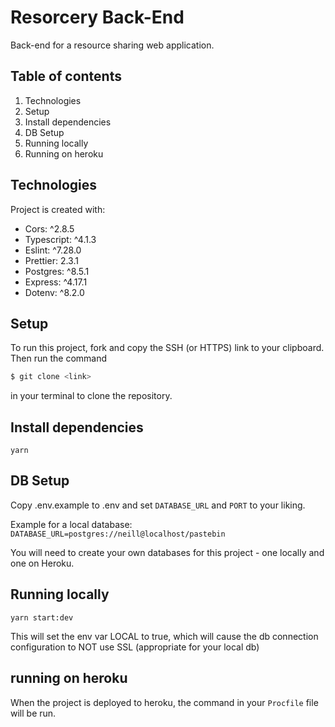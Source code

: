 # Resorcery Back-End
Back-end for a resource sharing web application.

## Table of contents
1. Technologies
2. Setup
3. Install dependencies
4. DB Setup
5. Running locally
6. Running on heroku

## Technologies
Project is created with:
- Cors: ^2.8.5
- Typescript: ^4.1.3
- Eslint: ^7.28.0
- Prettier: 2.3.1
- Postgres: ^8.5.1
- Express: ^4.17.1
- Dotenv: ^8.2.0

## Setup
To run this project, fork and copy the SSH (or HTTPS) link to your clipboard. Then run the command

```bash
$ git clone <link>
```

in your terminal to clone the repository.

## Install dependencies

`yarn`

## DB Setup

Copy .env.example to .env and set `DATABASE_URL` and `PORT` to your liking.

Example for a local database: `DATABASE_URL=postgres://neill@localhost/pastebin`

You will need to create your own databases for this project - one locally and one on Heroku.

## Running locally

`yarn start:dev`

This will set the env var LOCAL to true, which will cause the db connection configuration to NOT use SSL (appropriate for your local db)

## running on heroku

When the project is deployed to heroku, the command in your `Procfile` file will be run.
